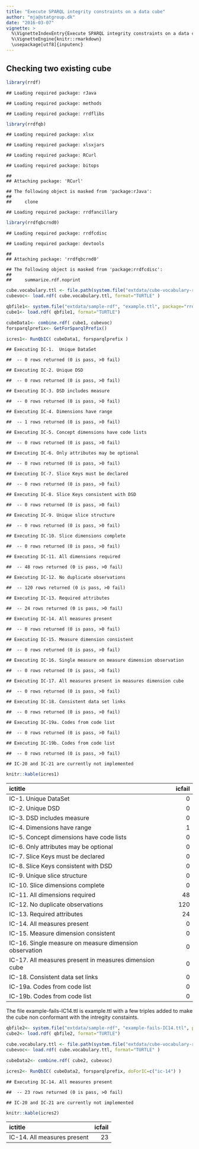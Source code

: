 ```yaml
---
title: "Execute SPARQL integrity constraints on a data cube"
author: "mja@statgroup.dk"
date: "2016-03-07"
vignette: >
  %\VignetteIndexEntry{Execute SPARQL integrity constraints on a data cube}
  %\VignetteEngine{knitr::rmarkdown}
  \usepackage[utf8]{inputenc}
---
```



## Checking two existing cube


```r
library(rrdf)
```

```
## Loading required package: rJava
```

```
## Loading required package: methods
```

```
## Loading required package: rrdflibs
```

```r
library(rrdfqb)
```

```
## Loading required package: xlsx
```

```
## Loading required package: xlsxjars
```

```
## Loading required package: RCurl
```

```
## Loading required package: bitops
```

```
## 
## Attaching package: 'RCurl'
```

```
## The following object is masked from 'package:rJava':
## 
##     clone
```

```
## Loading required package: rrdfancillary
```

```r
library(rrdfqbcrnd0)
```

```
## Loading required package: rrdfcdisc
```

```
## Loading required package: devtools
```

```
## 
## Attaching package: 'rrdfqbcrnd0'
```

```
## The following object is masked from 'package:rrdfcdisc':
## 
##     summarize.rdf.noprint
```

```r
cube.vocabulary.ttl <- file.path(system.file("extdata/cube-vocabulary-rdf", "cube.ttl", package="rrdfqb") )
cubevoc<- load.rdf( cube.vocabulary.ttl, format="TURTLE" )

qbfile1<- system.file("extdata/sample-rdf", "example.ttl", package="rrdfqb")
cube1<- load.rdf( qbfile1, format="TURTLE")

cubeData1<- combine.rdf( cube1, cubevoc)
forsparqlprefix<- GetForSparqlPrefix()

icres1<- RunQbIC( cubeData1, forsparqlprefix )
```

```
## Executing IC-1.  Unique DataSet
```

```
##  -- 0 rows returned (0 is pass, >0 fail)
```

```
## Executing IC-2. Unique DSD
```

```
##  -- 0 rows returned (0 is pass, >0 fail)
```

```
## Executing IC-3. DSD includes measure
```

```
##  -- 0 rows returned (0 is pass, >0 fail)
```

```
## Executing IC-4. Dimensions have range
```

```
##  -- 1 rows returned (0 is pass, >0 fail)
```

```
## Executing IC-5. Concept dimensions have code lists
```

```
##  -- 0 rows returned (0 is pass, >0 fail)
```

```
## Executing IC-6. Only attributes may be optional
```

```
##  -- 0 rows returned (0 is pass, >0 fail)
```

```
## Executing IC-7. Slice Keys must be declared
```

```
##  -- 0 rows returned (0 is pass, >0 fail)
```

```
## Executing IC-8. Slice Keys consistent with DSD
```

```
##  -- 0 rows returned (0 is pass, >0 fail)
```

```
## Executing IC-9. Unique slice structure
```

```
##  -- 0 rows returned (0 is pass, >0 fail)
```

```
## Executing IC-10. Slice dimensions complete
```

```
##  -- 0 rows returned (0 is pass, >0 fail)
```

```
## Executing IC-11. All dimensions required
```

```
##  -- 48 rows returned (0 is pass, >0 fail)
```

```
## Executing IC-12. No duplicate observations
```

```
##  -- 120 rows returned (0 is pass, >0 fail)
```

```
## Executing IC-13. Required attributes
```

```
##  -- 24 rows returned (0 is pass, >0 fail)
```

```
## Executing IC-14. All measures present
```

```
##  -- 0 rows returned (0 is pass, >0 fail)
```

```
## Executing IC-15. Measure dimension consistent
```

```
##  -- 0 rows returned (0 is pass, >0 fail)
```

```
## Executing IC-16. Single measure on measure dimension observation
```

```
##  -- 0 rows returned (0 is pass, >0 fail)
```

```
## Executing IC-17. All measures present in measures dimension cube
```

```
##  -- 0 rows returned (0 is pass, >0 fail)
```

```
## Executing IC-18. Consistent data set links
```

```
##  -- 0 rows returned (0 is pass, >0 fail)
```

```
## Executing IC-19a. Codes from code list
```

```
##  -- 0 rows returned (0 is pass, >0 fail)
```

```
## Executing IC-19b. Codes from code list
```

```
##  -- 0 rows returned (0 is pass, >0 fail)
```

```
## IC-20 and IC-21 are currently not implemented
```

```r
knitr::kable(icres1)
```



|ictitle                                                | icfail|
|:------------------------------------------------------|------:|
|IC-1.  Unique DataSet                                  |      0|
|IC-2. Unique DSD                                       |      0|
|IC-3. DSD includes measure                             |      0|
|IC-4. Dimensions have range                            |      1|
|IC-5. Concept dimensions have code lists               |      0|
|IC-6. Only attributes may be optional                  |      0|
|IC-7. Slice Keys must be declared                      |      0|
|IC-8. Slice Keys consistent with DSD                   |      0|
|IC-9. Unique slice structure                           |      0|
|IC-10. Slice dimensions complete                       |      0|
|IC-11. All dimensions required                         |     48|
|IC-12. No duplicate observations                       |    120|
|IC-13. Required attributes                             |     24|
|IC-14. All measures present                            |      0|
|IC-15. Measure dimension consistent                    |      0|
|IC-16. Single measure on measure dimension observation |      0|
|IC-17. All measures present in measures dimension cube |      0|
|IC-18. Consistent data set links                       |      0|
|IC-19a. Codes from code list                           |      0|
|IC-19b. Codes from code list                           |      0|

The file example-fails-IC14.ttl is example.ttl with a few triples added to make the cube non conformant with the intregity constaints.


```r
qbfile2<- system.file("extdata/sample-rdf", "example-fails-IC14.ttl", package="rrdfqb")
cube2<- load.rdf( qbfile2, format="TURTLE")

cube.vocabulary.ttl <- file.path(system.file("extdata/cube-vocabulary-rdf", "cube.ttl", package="rrdfqb") )
cubevoc<- load.rdf( cube.vocabulary.ttl, format="TURTLE" )

cubeData2<- combine.rdf( cube2, cubevoc)

icres2<- RunQbIC( cubeData2, forsparqlprefix, doForIC=c("ic-14") )
```

```
## Executing IC-14. All measures present
```

```
##  -- 23 rows returned (0 is pass, >0 fail)
```

```
## IC-20 and IC-21 are currently not implemented
```

```r
knitr::kable(icres2)
```



|ictitle                     | icfail|
|:---------------------------|------:|
|IC-14. All measures present |     23|

